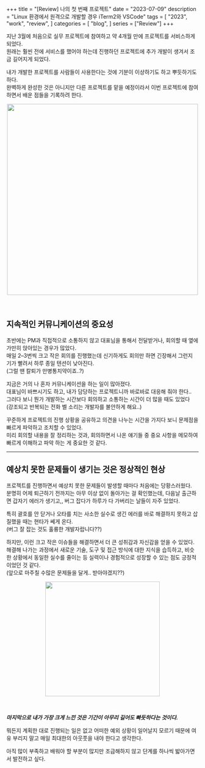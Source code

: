 +++
title = "[Review] 나의 첫 번째 프로젝트"
date = "2023-07-09"
description = "Linux 환경에서 원격으로 개발할 경우 iTerm2와 VSCode"
tags = [
    "2023",
    "work",
    "review",
]
categories = [
    "blog",
]
series = ["Review"]
+++

지난 3월에 처음으로 실무 프로젝트에 참여하고 약 4개월 만에 프로젝트를 서비스하게 되었다. <br> 원래는 훨씬 전에 서비스를 했어야 하는데 진행하던 프로젝트에 추가 개발이 생겨서 조금 길어지게 되었다.

내가 개발한 프로젝트를 사람들이 사용한다는 것에 기분이 이상하기도 하고 뿌듯하기도 하다. <br> 완벽하게 완성한 것은 아니지만 다른 프로젝트를 맡을 예정이라서 이번 프로젝트에 참여하면서 배운 점들을 기록하려 한다.

<p align="center"><img src="https://github.com/kmseunh/blog/assets/105186724/9a1b787a-8c9b-4aa5-a102-a9238b530088" width="500"></p>

<!--more-->

<br>

## 지속적인 커뮤니케이션의 중요성

초반에는 PM과 직접적으로 소통하지 않고 대표님을 통해서 전달받거나, 회의할 때 옆에 가만히 앉아있는 경우가 많았다. <br> 매일 2–3번씩 크고 작은 회의를 진행했는데 신기하게도 회의만 하면 긴장해서 그런지 기가 빨려서 하루 종일 텐션이 낮아진다. <br> (그럴 땐 칼퇴가 만병통치약이죠..?)

지금은 거의 나 혼자 커뮤니케이션을 하는 일이 많아졌다. <br> 대표님이 바쁘시기도 하고, 내가 담당하는 프로젝트니까 바로바로 대응해 줘야 한다.. <br> 그러다 보니 뭔가 개발하는 시간보다 회의하고 소통하는 시간이 더 많을 때도 있었다<br> (강조되고 반복되는 전화 벨 소리는 개발자를 불안하게 해요..)

꾸준하게 프로젝트의 진행 상황을 공유하고 의견을 나누는 시간을 가지다 보니 문제점을 빠르게 파악하고 조치할 수 있었다. <br> 미리 회의할 내용을 잘 정리하는 것과, 회의하면서 나온 얘기들 중 중요 사항을 메모하여 빠르게 이해하고 파악 하는 게 중요한 것 같다.

<hr>

## 예상치 못한 문제들이 생기는 것은 정상적인 현상

프로젝트를 진행하면서 예상치 못한 문제들이 발생할 때마다 처음에는 당황스러웠다. <br> 분명히 어제 퇴근하기 전까지는 아무 이상 없이 돌아가는 걸 확인했는데, 다음날 출근하면 갑자기 에러가 생기고,, 버그 잡다가 하루가 다 가버리는 날들이 자주 있었다.

특히 괄호를 안 닫거나 오타를 치는 사소한 실수로 생긴 에러를 바로 해결하지 못하고 삽질했을 때는 현타가 쎄게 온다. <br> (버그 잘 잡는 것도 훌륭한 개발자랍니다??)

하지만, 이런 크고 작은 이슈들을 해결하면서 더 큰 성취감과 자신감을 얻을 수 있었다. <br> 해결해 나가는 과정에서 새로운 기술, 도구 및 접근 방식에 대한 지식을 습득하고, 비슷한 상황에서 동일한 실수를 줄이는 등 실력이나 경험적으로 성장할 수 있는 점도 긍정적이었던 것 같다. <br> (앞으로 마주칠 수많은 문제들을 달게.. 받아야겠지??)

<p align="center"><img src="https://github.com/kmseunh/blog/assets/105186724/94b27d1b-5428-4154-9074-fbdac5076008" width="300"></p>

<br>

**_마지막으로 내가 가장 크게 느낀 것은 기간이 아무리 길어도 빠듯하다는 것이다._** <br>

뭐든지 계획한 대로 진행되는 일은 없고 어떠한 예외 상황이 일어날지 모르기 때문에 여유 부리지 말고 매일 최대한의 아웃풋을 내야 한다고 생각한다.

아직 많이 부족하고 배워야 할 부분이 많지만 조급해하지 않고 단계를 하나씩 밟아가면서 발전하고 싶다.
